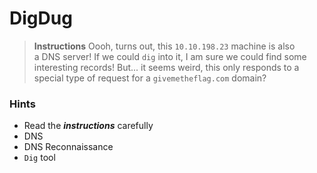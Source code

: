 # DigDug

> **Instructions**
Oooh, turns out, this `10.10.198.23` machine is also a DNS server! If we could `dig` into it, I am sure we could find some interesting records! But... it seems weird, this only responds to a special type of request for a `givemetheflag.com` domain?
> 

### Hints
- Read the ***instructions*** carefully
- DNS
- DNS Reconnaissance
- `Dig` tool